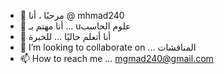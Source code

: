 - 👋 مرحبًا ، أنا @ mhmad240
- 👀 أنا مهتم بـ ...  uعلوم الحاسب
- 🌱 أنا أتعلم حاليًا ...  للخبرة
- 💞️ I’m looking to collaborate on ...  المناقشات
- 📫 How to reach me ...  mgmad240@gmail.com

<!---
mhmad240/mhmad240 is a ✨ special ✨ repository because its `README.md` (this file) appears on your GitHub profile.
You can click the Preview link to take a look at your changes.
--->
